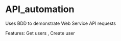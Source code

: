 # API_automation
Uses BDD to demonstrate Web Service API requests

Features:
Get users
, Create user 
